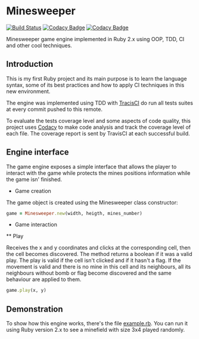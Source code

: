 # Minesweeper

[![Build Status](https://travis-ci.org/taciogt/minesweeper.svg?branch=master)](https://travis-ci.org/taciogt/minesweeper)
[![Codacy Badge](https://api.codacy.com/project/badge/Grade/72a68158e7354f7f88d2298135e89518)](https://www.codacy.com/app/taciogt/minesweeper?utm_source=github.com&amp;utm_medium=referral&amp;utm_content=taciogt/minesweeper&amp;utm_campaign=Badge_Grade)
[![Codacy Badge](https://api.codacy.com/project/badge/Coverage/72a68158e7354f7f88d2298135e89518)](https://www.codacy.com/app/taciogt/minesweeper?utm_source=github.com&utm_medium=referral&utm_content=taciogt/minesweeper&utm_campaign=Badge_Coverage)

Minesweeper game engine implemented in Ruby 2.x using OOP, TDD, CI and other cool techniques.

## Introduction

This is my first Ruby project and its main purpose is to learn the language syntax, some of its best practices and how to apply CI techniques in this new environment.

The engine was implemented using TDD with [TracisCI](https://travis-ci.org/taciogt/minesweeper) do run all tests suites at every commit pushed to this remote. 

To evaluate the tests coverage level and some aspects of code quality, this project uses [Codacy](https://www.codacy.com/app/taciogt/minesweeper?utm_source=github.com&utm_medium=referral&utm_content=taciogt/minesweeper&utm_campaign=Badge_Coverage) to make code analysis and track the coverage level of each file. The coverage report is sent by TravisCI at each successful build.   

## Engine interface

The game engine exposes a simple interface that allows the player to interact with the game while protects the mines positions information while the game isn' finished. 

* Game creation

The game object is created using the Minesweeper class constructor:
```ruby
game = Minesweeper.new(width, heigth, mines_number)
```
 
* Game interaction

** Play

Receives the x and y coordinates and clicks at the corresponding cell, then the cell becomes discovered. The method returns a boolean if it was a valid play. The play is valid if the cell isn't clicked and if it hasn't a flag. If the movement is valid and there is no mine in this cell and its neighbours, all its neighbours without bomb or flag become discovered and the same behaviour are applied to them.   

```ruby
game.play(x, y)
```

## Demonstration
 
To show how this engine works, there's the file [example.rb](https://github.com/taciogt/minesweeper/blob/master/example.rb). You can run it using Ruby version 2.x to see a minefield with size 3x4 played randomly.

